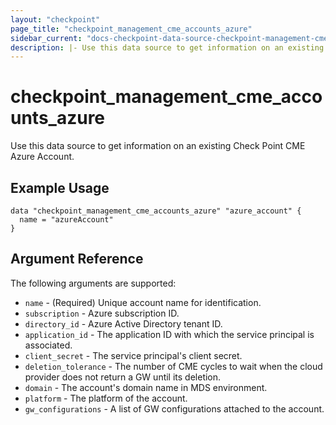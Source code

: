 ```yaml
---
layout: "checkpoint"
page_title: "checkpoint_management_cme_accounts_azure"
sidebar_current: "docs-checkpoint-data-source-checkpoint-management-cme-accounts-azure"
description: |- Use this data source to get information on an existing Check Point CME Azure Account.
---
```


# checkpoint_management_cme_accounts_azure

Use this data source to get information on an existing Check Point CME Azure Account.

## Example Usage

```hcl
data "checkpoint_management_cme_accounts_azure" "azure_account" {
  name = "azureAccount"
}
```

## Argument Reference

The following arguments are supported:

* `name` - (Required) Unique account name for identification.
* `subscription` - Azure subscription ID.
* `directory_id` - Azure Active Directory tenant ID.
* `application_id` - The application ID with which the service principal is associated.
* `client_secret` - The service principal's client secret.
* `deletion_tolerance` - The number of CME cycles to wait when the cloud provider does not return a GW until its
  deletion.
* `domain` - The account's domain name in MDS environment.
* `platform` - The platform of the account.
* `gw_configurations` - A list of GW configurations attached to the account.

